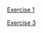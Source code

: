 [Exercise 1](https://carolinaciolin.github.io/dev-quest/html-css-basic/ex1.html)

[Exercise 3](https://carolinaciolin.github.io/dev-quest/html-css-basic/ex3/index.html)
